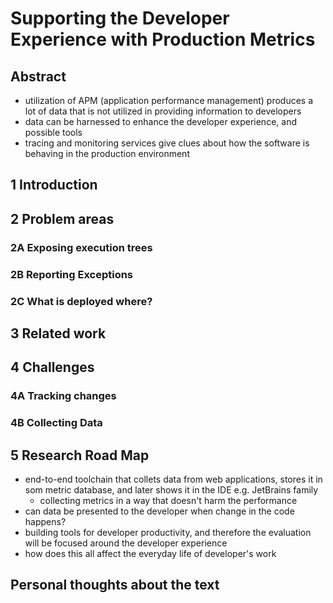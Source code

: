 # Supporting the Developer Experience with Production Metrics

## Abstract

- utilization of APM (application performance management) produces a lot of data that is not utilized in providing information to developers
- data can be harnessed to enhance the developer experience, and possible tools
- tracing and monitoring services give clues about how the software is behaving in the production environment

## 1 Introduction

## 2 Problem areas

### 2A Exposing execution trees

### 2B Reporting Exceptions

### 2C What is deployed where?

## 3 Related work

## 4 Challenges

### 4A Tracking changes

### 4B Collecting Data

## 5 Research Road Map

- end-to-end toolchain that collets data from web applications, stores it in som metric database, and later shows it in the IDE e.g. JetBrains family
  - collecting metrics in a way that doesn't harm the performance
- can data be presented to the developer when change in the code happens?
- building tools for developer productivity, and therefore the evaluation will be focused around the developer experience
- how does this all affect the everyday life of developer's work 

## Personal thoughts about the text